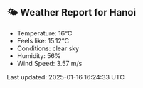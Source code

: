 <!-- WEATHER-START -->
## 🌤 Weather Report for Hanoi

- Temperature: 16°C
- Feels like: 15.12°C
- Conditions: clear sky
- Humidity: 56%
- Wind Speed: 3.57 m/s

Last updated: 2025-01-16 16:24:33 UTC
<!-- WEATHER-END -->

